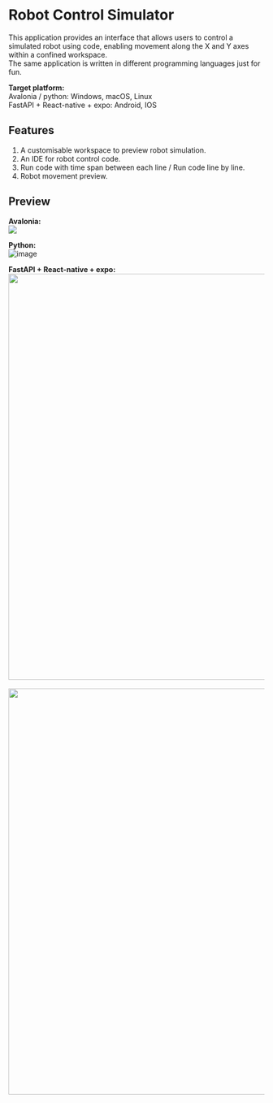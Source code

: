 # Robot Control Simulator
This application provides an interface that allows users to control a simulated robot using code, enabling movement along the X and Y axes within a confined workspace.  
The same application is written in different programming languages just for fun.

**Target platform:**  
Avalonia / python: Windows, macOS, Linux  
FastAPI + React-native + expo: Android, IOS

## Features
1. A customisable workspace to preview robot simulation.
2. An IDE for robot control code.
3. Run code with time span between each line / Run code line by line.
4. Robot movement preview.

## Preview
**Avalonia:**  
<img src="https://github.com/user-attachments/assets/0f669a13-7ff5-4dc6-8b15-270652fb2f6e">

**Python:**  
![image](https://github.com/user-attachments/assets/d83999a4-8517-4043-8fc6-f15e0f3732dc)

**FastAPI + React-native + expo:**  
<img src="https://github.com/user-attachments/assets/50a50b85-fc74-4271-9277-ee17db3be59f" height=800>&nbsp;&nbsp;&nbsp;
<img src="https://github.com/user-attachments/assets/a642c962-01f4-46a8-84bf-1061f8adf304" height=800>



